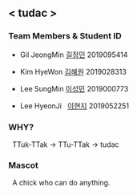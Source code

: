## < tudac >

### Team Members & Student ID

* Gil JeongMin [길정민](https://kjmin622.github.io) 2019095414

* Kim HyeWon   [김혜원](https://iopopoi.github.io) 2019028313

* Lee SungMin  [이성민](https://lee-sungmin.github.io) 2019000773

* Lee HyeonJi  &nbsp; [이현지](https://huskycat1202.github.io/) 2019052251

### WHY?
&nbsp; TTuk-TTak -> TTu-TTak -> tudac

### Mascot
&nbsp; A chick who can do anything.